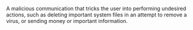 A malicious communication that tricks the user into performing undesired actions, such as deleting important system files in an attempt to remove a virus, or sending money or important information.